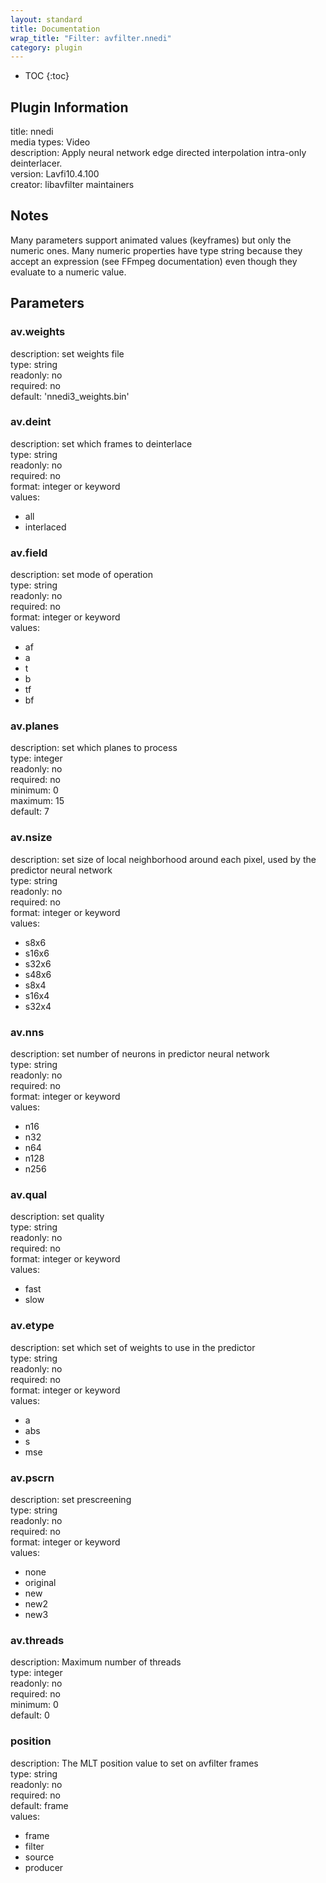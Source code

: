 ```yaml
---
layout: standard
title: Documentation
wrap_title: "Filter: avfilter.nnedi"
category: plugin
---
```

* TOC
{:toc}

## Plugin Information

title: nnedi  
media types:
Video  
description: Apply neural network edge directed interpolation intra-only deinterlacer.  
version: Lavfi10.4.100  
creator: libavfilter maintainers  

## Notes

Many parameters support animated values (keyframes) but only the numeric ones. Many numeric properties have type string because they accept an expression (see FFmpeg documentation) even though they evaluate to a numeric value.

## Parameters

### av.weights

  
description:
set weights file  
type: string  
readonly: no  
required: no  
default: 'nnedi3_weights.bin'  

### av.deint

  
description:
set which frames to deinterlace  
type: string  
readonly: no  
required: no  
format: integer or keyword  
values:  

* all
* interlaced

### av.field

  
description:
set mode of operation  
type: string  
readonly: no  
required: no  
format: integer or keyword  
values:  

* af
* a
* t
* b
* tf
* bf

### av.planes

  
description:
set which planes to process  
type: integer  
readonly: no  
required: no  
minimum: 0  
maximum: 15  
default: 7  

### av.nsize

  
description:
set size of local neighborhood around each pixel, used by the predictor neural network  
type: string  
readonly: no  
required: no  
format: integer or keyword  
values:  

* s8x6
* s16x6
* s32x6
* s48x6
* s8x4
* s16x4
* s32x4

### av.nns

  
description:
set number of neurons in predictor neural network  
type: string  
readonly: no  
required: no  
format: integer or keyword  
values:  

* n16
* n32
* n64
* n128
* n256

### av.qual

  
description:
set quality  
type: string  
readonly: no  
required: no  
format: integer or keyword  
values:  

* fast
* slow

### av.etype

  
description:
set which set of weights to use in the predictor  
type: string  
readonly: no  
required: no  
format: integer or keyword  
values:  

* a
* abs
* s
* mse

### av.pscrn

  
description:
set prescreening  
type: string  
readonly: no  
required: no  
format: integer or keyword  
values:  

* none
* original
* new
* new2
* new3

### av.threads

  
description:
Maximum number of threads  
type: integer  
readonly: no  
required: no  
minimum: 0  
default: 0  

### position

  
description:
The MLT position value to set on avfilter frames  
type: string  
readonly: no  
required: no  
default: frame  
values:  

* frame
* filter
* source
* producer

